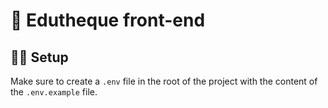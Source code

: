 # 🎨 Edutheque front-end

## 🧑‍💻 Setup

Make sure to create a `.env` file in the root of the project with the content of the `.env.example` file.
